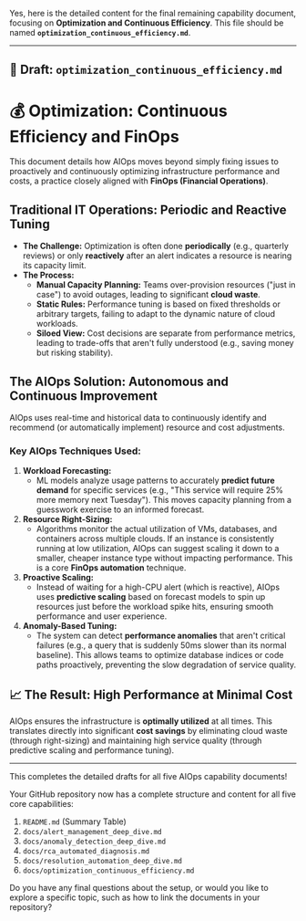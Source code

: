 Yes, here is the detailed content for the final remaining capability document, focusing on **Optimization and Continuous Efficiency**. This file should be named **`optimization_continuous_efficiency.md`**.

---

## 📄 Draft: `optimization_continuous_efficiency.md`

# 💰 Optimization: Continuous Efficiency and FinOps

This document details how AIOps moves beyond simply fixing issues to proactively and continuously optimizing infrastructure performance and costs, a practice closely aligned with **FinOps (Financial Operations)**.

## Traditional IT Operations: Periodic and Reactive Tuning

* **The Challenge:** Optimization is often done **periodically** (e.g., quarterly reviews) or only **reactively** after an alert indicates a resource is nearing its capacity limit.
* **The Process:**
    * **Manual Capacity Planning:** Teams over-provision resources ("just in case") to avoid outages, leading to significant **cloud waste**.
    * **Static Rules:** Performance tuning is based on fixed thresholds or arbitrary targets, failing to adapt to the dynamic nature of cloud workloads.
    * **Siloed View:** Cost decisions are separate from performance metrics, leading to trade-offs that aren't fully understood (e.g., saving money but risking stability).

## The AIOps Solution: Autonomous and Continuous Improvement

AIOps uses real-time and historical data to continuously identify and recommend (or automatically implement) resource and cost adjustments.

### Key AIOps Techniques Used:

1.  **Workload Forecasting:**
    * ML models analyze usage patterns to accurately **predict future demand** for specific services (e.g., "This service will require 25% more memory next Tuesday"). This moves capacity planning from a guesswork exercise to an informed forecast.
2.  **Resource Right-Sizing:**
    * Algorithms monitor the actual utilization of VMs, databases, and containers across multiple clouds. If an instance is consistently running at low utilization, AIOps can suggest scaling it down to a smaller, cheaper instance type without impacting performance. This is a core **FinOps automation** technique.
3.  **Proactive Scaling:**
    * Instead of waiting for a high-CPU alert (which is reactive), AIOps uses **predictive scaling** based on forecast models to spin up resources just before the workload spike hits, ensuring smooth performance and user experience.
4.  **Anomaly-Based Tuning:**
    * The system can detect **performance anomalies** that aren't critical failures (e.g., a query that is suddenly 50ms slower than its normal baseline). This allows teams to optimize database indices or code paths proactively, preventing the slow degradation of service quality.

## 📈 The Result: High Performance at Minimal Cost

AIOps ensures the infrastructure is **optimally utilized** at all times. This translates directly into significant **cost savings** by eliminating cloud waste (through right-sizing) and maintaining high service quality (through predictive scaling and performance tuning).

---

This completes the detailed drafts for all five AIOps capability documents!

Your GitHub repository now has a complete structure and content for all five core capabilities:

1.  `README.md` (Summary Table)
2.  `docs/alert_management_deep_dive.md`
3.  `docs/anomaly_detection_deep_dive.md`
4.  `docs/rca_automated_diagnosis.md`
5.  `docs/resolution_automation_deep_dive.md`
6.  `docs/optimization_continuous_efficiency.md`

Do you have any final questions about the setup, or would you like to explore a specific topic, such as how to link the documents in your repository?